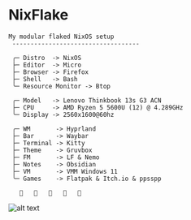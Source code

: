 # NixFlake

```red
My modular flaked NixOS setup
 -----------------------------------

 ╭─ Distro  -> NixOS
 ├─ Editor  -> Micro
 ├─ Browser -> Firefox
 ├─ Shell   -> Bash
 ╰─ Resource Monitor -> Btop

 ╭─ Model   -> Lenovo Thinkbook 13s G3 ACN
 ├─ CPU     -> AMD Ryzen 5 5600U (12) @ 4.289GHz
 ╰─ Display -> 2560x1600@60hz

 ╭─ WM       -> Hyprland
 ├─ Bar      -> Waybar
 ├─ Terminal -> Kitty
 ├─ Theme    -> Gruvbox
 ├─ FM       -> LF & Nemo
 ├─ Notes    -> Obsidian
 ├─ VM       -> VMM Windows 11
 ╰─ Games    -> Flatpak & Itch.io & ppsspp

                
```

![alt text](https://sun9-60.userapi.com/impg/dFGYrXkvoOKx9h2C_LT-1hFMhB5esJVS3cDcTQ/3N9evbdVPj8.jpg?size=1920x1200&quality=95&sign=449151dcaec1df9e16460e74f14ab644&type=album)
